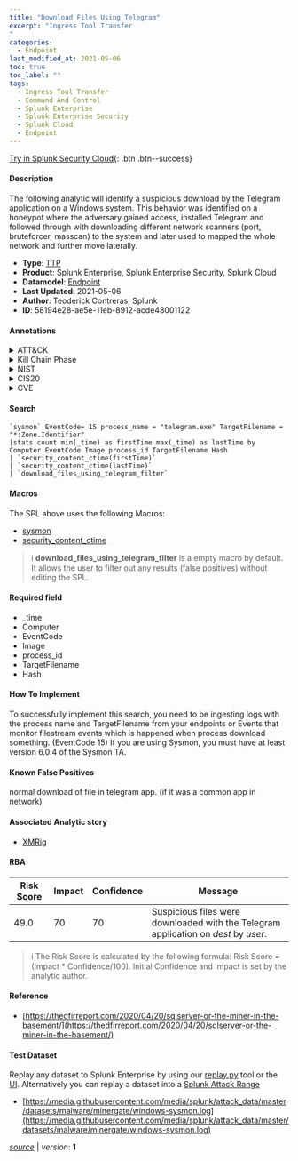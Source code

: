 ```yaml
---
title: "Download Files Using Telegram"
excerpt: "Ingress Tool Transfer
"
categories:
  - Endpoint
last_modified_at: 2021-05-06
toc: true
toc_label: ""
tags:
  - Ingress Tool Transfer
  - Command And Control
  - Splunk Enterprise
  - Splunk Enterprise Security
  - Splunk Cloud
  - Endpoint
---
```




[Try in Splunk Security Cloud](https://www.splunk.com/en_us/products/cyber-security.html){: .btn .btn--success}

#### Description

The following analytic will identify a suspicious download by the Telegram application on a Windows system. This behavior was identified on a honeypot where the adversary gained access, installed Telegram and followed through with downloading different network scanners (port, bruteforcer, masscan) to the system and later used to mapped the whole network and further move laterally.

- **Type**: [TTP](https://github.com/splunk/security_content/wiki/Detection-Analytic-Types)
- **Product**: Splunk Enterprise, Splunk Enterprise Security, Splunk Cloud
- **Datamodel**: [Endpoint](https://docs.splunk.com/Documentation/CIM/latest/User/Endpoint)
- **Last Updated**: 2021-05-06
- **Author**: Teoderick Contreras, Splunk
- **ID**: 58194e28-ae5e-11eb-8912-acde48001122


#### Annotations

<details>
  <summary>ATT&CK</summary>

<div markdown="1">


| ID             | Technique        |  Tactic             |
| -------------- | ---------------- |-------------------- |
| [T1105](https://attack.mitre.org/techniques/T1105/) | Ingress Tool Transfer | Command And Control |

</div>
</details>


<details>
  <summary>Kill Chain Phase</summary>

<div markdown="1">

* Exploitation


</div>
</details>


<details>
  <summary>NIST</summary>

<div markdown="1">



</div>
</details>

<details>
  <summary>CIS20</summary>

<div markdown="1">



</div>
</details>

<details>
  <summary>CVE</summary>

<div markdown="1">


</div>
</details>

#### Search 

```
`sysmon` EventCode= 15 process_name = "telegram.exe" TargetFilename = "*:Zone.Identifier" 
|stats count min(_time) as firstTime max(_time) as lastTime by Computer EventCode Image process_id TargetFilename Hash 
| `security_content_ctime(firstTime)` 
| `security_content_ctime(lastTime)` 
| `download_files_using_telegram_filter`
```

#### Macros
The SPL above uses the following Macros:
* [sysmon](https://github.com/splunk/security_content/blob/develop/macros/sysmon.yml)
* [security_content_ctime](https://github.com/splunk/security_content/blob/develop/macros/security_content_ctime.yml)

> :information_source:
> **download_files_using_telegram_filter** is a empty macro by default. It allows the user to filter out any results (false positives) without editing the SPL.

#### Required field
* _time
* Computer
* EventCode
* Image
* process_id
* TargetFilename
* Hash


#### How To Implement
To successfully implement this search, you need to be ingesting logs with the process name and TargetFilename from your endpoints or Events that monitor filestream events which is happened when process download something. (EventCode 15) If you are using Sysmon, you must have at least version 6.0.4 of the Sysmon TA.

#### Known False Positives
normal download of file in telegram app. (if it was a common app in network)

#### Associated Analytic story
* [XMRig](/stories/xmrig)




#### RBA

| Risk Score  | Impact      | Confidence   | Message      |
| ----------- | ----------- |--------------|--------------|
| 49.0 | 70 | 70 | Suspicious files were downloaded with the Telegram application on $dest$ by $user$. |


> :information_source:
> The Risk Score is calculated by the following formula: Risk Score = (Impact * Confidence/100). Initial Confidence and Impact is set by the analytic author. 

#### Reference

* [https://thedfirreport.com/2020/04/20/sqlserver-or-the-miner-in-the-basement/](https://thedfirreport.com/2020/04/20/sqlserver-or-the-miner-in-the-basement/)



#### Test Dataset
Replay any dataset to Splunk Enterprise by using our [replay.py](https://github.com/splunk/attack_data#using-replaypy) tool or the [UI](https://github.com/splunk/attack_data#using-ui).
Alternatively you can replay a dataset into a [Splunk Attack Range](https://github.com/splunk/attack_range#replay-dumps-into-attack-range-splunk-server)


* [https://media.githubusercontent.com/media/splunk/attack_data/master/datasets/malware/minergate/windows-sysmon.log](https://media.githubusercontent.com/media/splunk/attack_data/master/datasets/malware/minergate/windows-sysmon.log)



[*source*](https://github.com/splunk/security_content/tree/develop/detections/endpoint/download_files_using_telegram.yml) \| *version*: **1**
